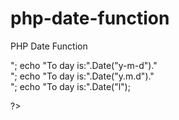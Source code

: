 # php-date-function
PHP Date Function
<!DOCTYPE HTML>
<html lang="en-US">
<head>
	<meta charset="UTF-8">
	<title>New</title>
	<style>
	.error{
		color:#ff0000;
	}
	</style>
</head>
<body>
 <?php
 echo "To day is:".Date("y/m/d")."<br>";
 echo "To day is:".Date("y-m-d")."<br>";
 echo "To day is:".Date("y.m.d")."<br>";
 echo "To day is:".Date("l");
 
 ?>
	<?php
echo "The Time is:".Date("h.i.sa");
?>
</body>
</html>
